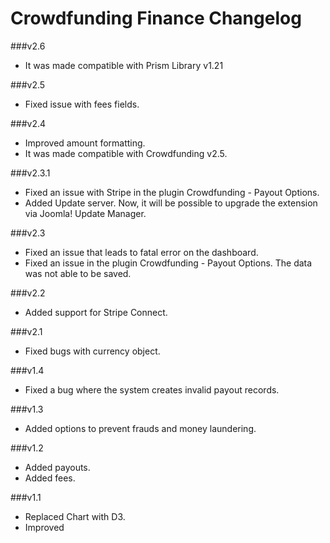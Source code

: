 Crowdfunding Finance Changelog
===============================

###v2.6
* It was made compatible with Prism Library v1.21

###v2.5
* Fixed issue with fees fields.

###v2.4
* Improved amount formatting.
* It was made compatible with Crowdfunding v2.5.

###v2.3.1
* Fixed an issue with Stripe in the plugin Crowdfunding - Payout Options.
* Added Update server. Now, it will be possible to upgrade the extension via Joomla! Update Manager.

###v2.3
* Fixed an issue that leads to fatal error on the dashboard.
* Fixed an issue in the plugin Crowdfunding - Payout Options. The data was not able to be saved.

###v2.2
* Added support for Stripe Connect.

###v2.1
* Fixed bugs with currency object.

###v1.4
* Fixed a bug where the system creates invalid payout records.

###v1.3
* Added options to prevent frauds and money laundering.

###v1.2
* Added payouts.
* Added fees.

###v1.1
* Replaced Chart with D3.
* Improved
